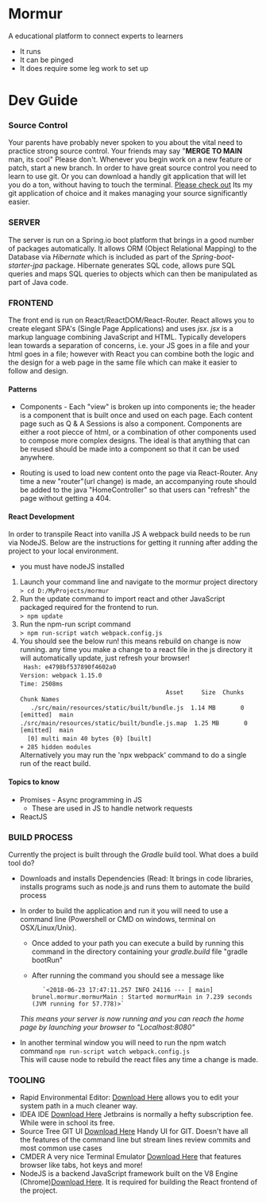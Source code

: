 # Mormur
A educational platform to connect experts to learners

* It runs
* It can be pinged
* It does require some leg work to set up

# Dev Guide

### Source Control
Your parents have probably never spoken to you about the vital need to practice strong source control. Your friends may say "**MERGE TO MAIN** man, its cool"
Please don't. Whenever you begin work on a new feature or patch, start a new branch. In order to have great source control you need to learn to use git. Or you can download a handly git application that will let you do a ton, without having to touch the terminal. [Please check out](https://www.sourcetreeapp.com) 
Its my git application of choice and it makes managing your source significantly easier. 

### SERVER 
The server is run on a Spring.io boot platform that brings in a good number of packages automatically. It allows ORM (Object Relational Mapping) to the Database via *Hibernate* which is included as part of the *Spring-boot-starter-jpa* package. Hibernate generates SQL code, allows pure SQL queries and maps SQL queries to objects which can then be manipulated as part of Java code. 

### FRONTEND 
The front end is run on React/ReactDOM/React-Router. React allows you to create elegant SPA's (Single Page Applications) and uses *jsx*. *jsx* is a markup language combining JavaScript and HTML. Typically developers lean towards a separation of concerns, i.e. your JS goes in a file and your html goes in a file; however with React you can combine both the logic and the design for a web page in the same file which can make it easier to follow and design. 
#### Patterns
* Components - Each "view" is broken up into components ie; the header is a component that is built once and used on each page. Each content page such as Q & A Sessions is also a component. Components are either a root piecce of html, or a combination of other components used to compose more complex designs. The ideal is that anything that can be reused should be made into a component so that it can be used anywhere. 

* Routing is used to load new content onto the page via React-Router. Any time a new "router"(url change) is made, an accompanying route should be added to the java "HomeController" so that users can "refresh" the page without getting a 404. 

#### React Development 
In order to transpile React into vanilla JS A webpack build needs to be run via NodeJS. Below are the instructions for getting it running after adding the project to your local environment. 
* you must have nodeJS installed 
1. Launch your command line and navigate to the mormur project directory <br>
`> cd D:/MyProjects/mormur` <br>
2. Run the update command to import react and other JavaScript packaged required for the frontend to run. <br>
`> npm update`
3. Run the npm-run script command <br>
`> npm run-script watch webpack.config.js` <br>
4. You should see the below run! this means rebuild on change is now running. any time you make a change to a react file in the js directory it will automatically update, just refresh your browser! <br>
` Hash: e4798bf537890f4602a0` <br>
`Version: webpack 1.15.0` <br>
`Time: 2508ms` <br>
`                                         Asset     Size  Chunks             Chunk Names` <br>
 `   ./src/main/resources/static/built/bundle.js  1.14 MB       0  [emitted]  main` <br>
`./src/main/resources/static/built/bundle.js.map  1.25 MB       0  [emitted]  main` <br>
 `  [0] multi main 40 bytes {0} [built]` <br>
    `+ 285 hidden modules` <br>
    Alternatively you may run the 'npx webpack' command to do a single run of the react build. 
#### Topics to know
* Promises - Async programming in JS
  * These are used in JS to handle network requests
* ReactJS


### BUILD PROCESS
Currently the project is built through the *Gradle* build tool. What does a build tool do? 
* Downloads and installs Dependencies (Read: It brings in code libraries, installs programs such as node.js and runs them to automate the build process
* In order to build the application and run it you will need to use a command line (Powershell or CMD on windows, terminal on OSX/Linux/Unix). 
   * Once added to your path you can execute a build by running this command in the directory containing your *gradle.build* file "gradle bootRun" 
   * After running the command you should see a message like

            `<2018-06-23 17:47:11.257 INFO 24116 --- [ main] brunel.mormur.mormurMain : Started mormurMain in 7.239 seconds (JVM running for 57.778)>`
   *This means your server is now running and you can reach the home page by launching your browser to "Localhost:8080"*          
   
 * In another terminal window you will need to run the npm watch command
 `npm run-script watch webpack.config.js` <br>
 This will cause node to rebuild the react files any time a change is made.

 ### TOOLING
 * Rapid Environmental Editor: [Download Here](https://www.rapidee.com/en/download) allows you to edit your system path in a much cleaner way. 
 * IDEA IDE [Download Here](https://www.jetbrains.com/) Jetbrains is normally a hefty subscription fee. While were in school its free. 
 * Source Tree GIT UI [Download Here](https://www.sourcetreeapp.com) Handy UI for GIT. Doesn't have all the features of the command line but stream lines review commits and most common use cases
 * CMDER A very nice Terminal Emulator [Download Here](http://cmder.net/) that features browser like tabs, hot keys and more! 
 * NodeJS is a backend JavaScript framework built on the V8 Engine (Chrome)[Download Here](http://www.nodejs.org/). It is required for building the React frontend of the project. 